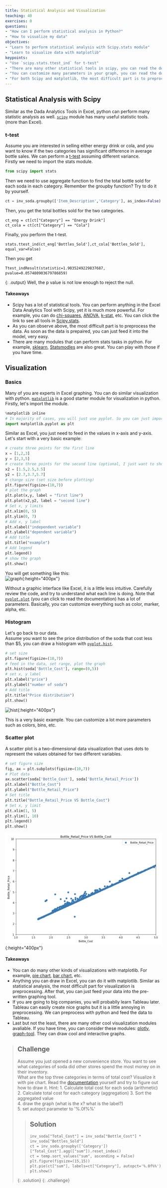 ```yaml
---
title: Statistical Analysis and Visualization
teaching: 40
exercises: 0
questions:
- "How can I perform statistical analysis in Python?"
- "How to visualize my data"
objectives:
- "Learn to perform statistical analysis with Scipy.stats module"
- "Learn to visualize data with matplotlib"
keypoints:
- "Use `scipy.stats.ttest_ind` for t-test"
- "There are many other statistical tools in scipy, you can read the documentation for more details"
- "You can customize many parameters in your graph, you can read the documentation for more details"
- "For both Scipy and matplotlib, the most difficult part is to preprocess your data. After that, you can just find the right function and feed your data into it."   
---
```


## Statistical Analysis with Scipy
Similar as the Dada Analytics Tools in Excel, python can perform many statistic analysis as well. [`scipy`](https://www.scipy.org/) module has many useful statistic tools. (more than Excel).

### t-test
Assume you are interested in selling either energy drink or cola, and you want to know if the two categories has significant difference in average bottle sales.
We can perform a [t-test](https://docs.scipy.org/doc/scipy/reference/generated/scipy.stats.ttest_ind.html) assuming different variance.  
Firstly we need to import the stats module.
```python
from scipy import stats
```
Then we need to use aggregate function to find the total bottle sold for each soda in each category. Remember the groupby function? Try to do it by yourself.  

```python
ct = inv_soda.groupby(['Item_Description','Category'], as_index=False).agg({"Bottles_Sold":"sum"})
```

Then, you get the total bottles sold for the two categories.
```
ct_eng = ct[ct["Category"] == "Energy Drink"]
ct_cola = ct[ct["Category"] == "Cola"]
```
Finally, you perform the t-test.
```
stats.ttest_ind(ct_eng['Bottles_Sold'],ct_cola['Bottles_Sold'], equal_var=False)
```
Then you get
```
Ttest_indResult(statistic=1.9035249229837687, pvalue=0.057480903679786859)
```
{: .output}
Well, the p value is not low enough to reject the null.  <br>

#### Takeaways
* Scipy has a lot of statistical tools. You can perform anything in the Excel Data Analytics Tool with Scipy, yet it is much more powerful. For example, you can do [chi-squares](https://docs.scipy.org/doc/scipy/reference/generated/scipy.stats.chisquare.html#scipy.stats.chisquare), [ANOVA](https://docs.scipy.org/doc/scipy/reference/generated/scipy.stats.f_oneway.html#scipy.stats.f_oneway), [k-stat](https://docs.scipy.org/doc/scipy/reference/generated/scipy.stats.kstat.html#scipy.stats.kstat), etc. You can click the link to see all tools in [Scipy.stats](https://docs.scipy.org/doc/scipy/reference/stats.html).
* As you can observe above, the most difficult part is to preprocess the data. As soon as the data is prepaired, you can just feed it into the model, very easy.  
* There are many modules that can perform stats tasks in python. For example, [sklearn](http://scikit-learn.org/stable/), [Statsmodles](https://www.statsmodels.org/stable/index.html) are also great. You can play with those if you have time.   

## Visualization  

### Basics   
Many of you are experts in Excel graphing. You can do similar visualization with python. [`matplotlib`](https://matplotlib.org/) is a good starter module for visualization in python. Firstly, let's import the module.  

```python
%matplotlib inline
# In majority of cases, you will just use pyplot. So you can just import that.   
import matplotlib.pyplot as plt
```
Similar as Excel, you just need to feed in the values in x-axis and y-axis. Let's start with a very basic example:   
```python
# create three points for the first line
x = [1,2,3]
y = [2,3,5]
# create three points for the second line (optional, I just want to show you that you can plot multiple lines in one graph)
x2 = [1.5,2.5,3.5]
y2 = [2.7,3.7,5.7]
# change size (set size before plotting)
plt.figure(figsize=(10,7))
# plot the graph  
plt.plot(x,y, label = "first line")
plt.plot(x2,y2, label = "second line")
# Set x, y limits  
plt.xlim(0, 5)
plt.ylim(0, 7)
# Add x, y label  
plt.xlabel("independent variable")
plt.ylabel("dependent variable")
# Add title
plt.title("example")
# Add legend  
plt.legend()
# show the graph
plt.show()
```
You will get something like this:  
![graph](../pic/graph.png){:height="400px"}

Without a graphic interface like Excel, it is a little less intuitive. Carefully review the code, and try to understand what each line is doing.  Note that [`pyplot.plot`](https://matplotlib.org/api/_as_gen/matplotlib.pyplot.plot.html) (you can click to read the documentation) has a lot of parameters. Basically, you can customize everything such as color, marker, alpha, etc.

### Histogram  
Let's go back to our data.  
Assume you want to see the price distribution of the soda that cost less than $5, you can draw a histogram with [`pyplot.hist`](https://matplotlib.org/api/_as_gen/matplotlib.pyplot.hist.html).  

```python
# set size
plt.figure(figsize=(10,7))
# feed in the data, set range, plot the graph
plt.hist(soda['Bottle_Cost'], range=(0,5))
# set x, y label
plt.xlabel("price")
plt.ylabel("number of soda")
# Add title
plt.title("Price distribution")
plt.show()
```
![hist](../pic/hist.png){:height="400px"}

This is a very basic example. You can customize a lot more parameters such as colors, bins, etc.

### Scatter plot  

A scatter plot is a two-dimensional data visualization that uses dots to represent the values obtained for two different variables.

```python
# set figure size  
fig, ax = plt.subplots(figsize=(10,7))
# Plot data
ax.scatter(soda['Bottle_Cost'], soda['Bottle_Retail_Price'])
plt.xlabel("Bottle_Cost")
plt.ylabel("Bottle_Retail_Price")
# Set title  
plt.title("Bottle_Retail_Price VS Bottle_Cost")
# Set x, y limit  
plt.xlim(1, 5)
plt.ylim(1, 10)
plt.legend()
plt.show()
```
![sc](../pic/sc.png){:height="400px"}

#### Takeaways  
* You can do many other kinds of visualizations with matplotlib. For example, [pie chart](https://matplotlib.org/api/_as_gen/matplotlib.pyplot.pie.html), [bar chart](https://matplotlib.org/api/_as_gen/matplotlib.pyplot.bar.html), etc.
* Anything you can draw in Excel, you can do it with matplotlib. Similar as statistical analysis, the most difficult part for visualization is preprocessing. After that, you can just feed your data into the pre-written graphing tool.  
* If you are going to big companies, you will probablly learn Tableau later. Tableau can easily create nice graphs but it is a little annoying in preprocessing. We can preprocess with python and feed the data to Tableau. <br>
* Last but not the least, there are many other cool visualization modules avaliable. If you have time, you can consider these modules: [plotly](https://plot.ly/), [graph-tool](https://graph-tool.skewed.de). They can draw cool and interactive graphs.

> ## Challenge
> Assume you just opened a new convenience store. You want to see what categories of soda did other stores spend the most money on in their inventory.   
> What are the top three categories in terms of total cost? Visualize it with pie chart. Read the [documentation](https://matplotlib.org/api/_as_gen/matplotlib.pyplot.pie.html) yourself and try to figure out how to draw it.
> Hint: 1. Calculate total cost for each soda (arithmetic)
> 2. Calculate total cost for each category (aggregation)
> 3. Sort the aggregated value  
> 4. draw the graph (what is the x? what is the label?)   
> 5. set autopct parameter to '%.0f%%'
>
>> ## Solution
>>
>> ```
>> inv_soda["Total_Cost"] = inv_soda["Bottle_Cost"] * inv_soda["Bottles_Sold"]  
>> ct = inv_soda.groupby(['Category'])["Total_Cost"].agg(["sum"]).reset_index()
>> ct = temp.sort_values("sum", ascending = False)
>> plt.figure(figsize=(15,15))
>> plt.pie(ct["sum"], labels=ct["Category"], autopct='%.0f%%')
>> plt.show()
>>
>> ```
> {: .solution}
{: .challenge}
